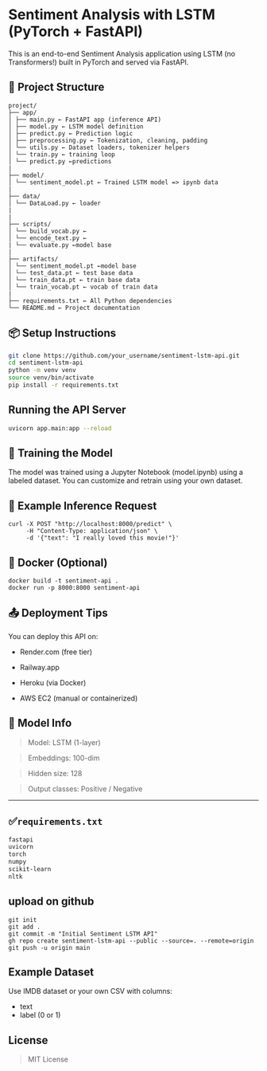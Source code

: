 # Sentiment Analysis with LSTM (PyTorch + FastAPI)

This is an end-to-end Sentiment Analysis application using LSTM (no Transformers!) built in PyTorch and served via FastAPI.

## 📁 Project Structure

```text
project/
├── app/
│ ├── main.py ← FastAPI app (inference API)
│ ├── model.py ← LSTM model definition
│ ├── predict.py ← Prediction logic
│ ├── preprocessing.py ← Tokenization, cleaning, padding
│ └── utils.py ← Dataset loaders, tokenizer helpers
│ └── train.py ← training loop
│ └── predict.py ←predictions 
| 
├── model/
│ └── sentiment_model.pt ← Trained LSTM model => ipynb data
|
├── data/
│ └── DataLoad.py ← loader
|
|
├── scripts/
│ └── build_vocab.py ←
│ └── encode_text.py ← 
| └── evaluate.py ←model base 
|
├── artifacts/
│ └── sentiment_model.pt ←model base 
│ └── test_data.pt ← test base data
│ └── train_data.pt ← train base data 
│ └── train_vocab.pt ← vocab of train data 
|
├── requirements.txt ← All Python dependencies
└── README.md ← Project documentation
```


## 📦 Setup Instructions

```bash
git clone https://github.com/your_username/sentiment-lstm-api.git
cd sentiment-lstm-api
python -m venv venv
source venv/bin/activate
pip install -r requirements.txt
```

## Running the API Server

```bash
uvicorn app.main:app --reload
```

## 🧠 Training the Model
The model was trained using a Jupyter Notebook (model.ipynb) using a labeled dataset.
You can customize and retrain using your own dataset.

## 🧪 Example Inference Request
```
curl -X POST "http://localhost:8000/predict" \
     -H "Content-Type: application/json" \
     -d '{"text": "I really loved this movie!"}'
```

## 🐳 Docker (Optional)

```
docker build -t sentiment-api .
docker run -p 8000:8000 sentiment-api
```

##  📤 Deployment Tips
You can deploy this API on:

- Render.com (free tier)

- Railway.app

- Heroku (via Docker)

- AWS EC2 (manual or containerized)




## 🧠 Model Info
> Model: LSTM (1-layer)

> Embeddings: 100-dim

> Hidden size: 128

> Output classes: Positive / Negative


---

## ✅`requirements.txt`

```txt
fastapi
uvicorn
torch
numpy
scikit-learn
nltk
```

## upload on github 

```
git init
git add .
git commit -m "Initial Sentiment LSTM API"
gh repo create sentiment-lstm-api --public --source=. --remote=origin
git push -u origin main
```


## Example Dataset

Use IMDB dataset or your own CSV with columns:

- text
- label (0 or 1)


## License

> MIT License
